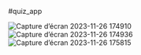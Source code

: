 #quiz_app 

![Capture d’écran 2023-11-26 174910](https://github.com/Meriem-Boussoufa/quiz_app/assets/93092761/c8507c82-2447-4a6c-966e-6578fbebfe87)
![Capture d’écran 2023-11-26 174936](https://github.com/Meriem-Boussoufa/quiz_app/assets/93092761/43fb9e49-47c9-479f-be4b-23e127743517)
![Capture d’écran 2023-11-26 175815](https://github.com/Meriem-Boussoufa/quiz_app/assets/93092761/f8e88208-cda4-4ed1-90ea-a1bfb09de682)
